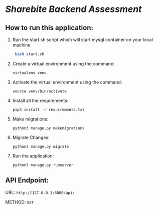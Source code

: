 # _**Sharebite Backend Assessment**_

## How to run this application:

1. Run the start.sh script which will start mysql container  on your local machine
   ```bash
    bash start.sh
    ```
   
2. Create a virtual environment using the command: 
    ```
    virtualenv venv
   ```
   
3. Activate the virtual environment using the command: 
    ```
    source venv/bin/activate
   ```

4. Install all the requirements: 
    ```
    pip3 install -r requirements.txt
   ```
   
5. Make  migrations: 
    ```
    python3 manage.py makemigrations
   ```
   
6. Migrate Changes: 
    ```
    python3 manage.py migrate
   ```
   
7. Run the application:
    ```
    python3 manage.py runserver
   ```


## API Endpoint:

URL:
    ```
    http://127.0.0.1:8000/api/
    ```

METHOD:
    ```
    GET
    ```